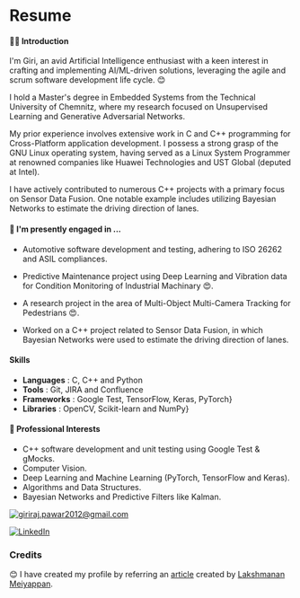 # Resume

#### 🧑‍🎓 Introduction
I'm Giri, an avid Artificial Intelligence enthusiast with a keen interest in crafting and implementing AI/ML-driven solutions, leveraging the agile and scrum software development life cycle. 😊

I hold a Master's degree in Embedded Systems from the Technical University of Chemnitz, where my research focused on Unsupervised Learning and Generative Adversarial Networks.

My prior experience involves extensive work in C and C++ programming for Cross-Platform application development. I possess a strong grasp of the GNU Linux operating system, having served as a Linux System Programmer at renowned companies like Huawei Technologies and UST Global (deputed at Intel). 

I have actively contributed to numerous C++ projects with a primary focus on Sensor Data Fusion. One notable example includes utilizing Bayesian Networks to estimate the driving direction of lanes.

#### 🔭 I'm presently engaged in ...
* Automotive software development and testing, adhering to ISO 26262 and ASIL compliances.

* Predictive Maintenance project using Deep Learning and Vibration data for Condition Monitoring of Industrial Machinary :heart_eyes:.

* A research project in the area of Multi-Object Multi-Camera Tracking for Pedestrians :heart_eyes:.

* Worked on a C++ project related to Sensor Data Fusion, in which Bayesian Networks were used to estimate the driving direction of lanes.

#### Skills

* **Languages**  : C, C++ and Python
* **Tools**      : Git, JIRA and Confluence
* **Frameworks** : Google Test, TensorFlow, Keras, PyTorch}
* **Libraries**  : OpenCV, Scikit-learn and NumPy}

#### 🌱 Professional Interests
* C++ software development and unit testing using Google Test & gMocks.
* Computer Vision.
* Deep Learning and Machine Learning (PyTorch, TensorFlow and Keras).
* Algorithms and Data Structures.
* Bayesian Networks and Predictive Filters like Kalman.
  
  
<!-- ![Overall Stats](https://github-readme-stats.vercel.app/api?username=rebelgiri&count_private=true&show_icons=true&hide=contribs) -->

<!-- [Top Langs](https://github-readme-stats.vercel.app/api/top-langs/?username=rebelgiri&layout=compact) -->


<a href="mailto:giriraj.pawar2012@gmail.com">![giriraj.pawar2012@gmail.com](https://img.shields.io/badge/Gmail-D14836?style=for-the-badge&logo=gmail&logoColor=white)</a>

<a href="https://www.linkedin.com/in/rebelgiri/">![LinkedIn](https://img.shields.io/badge/LinkedIn-0077B5?style=for-the-badge&logo=linkedin&logoColor=white)</a>


### Credits

:blush: I have created my profile by referring an [article](https://laxmena.com/posts/github-pofile-readme) created by [Lakshmanan Meiyappan](https://github.com/laxmena).

